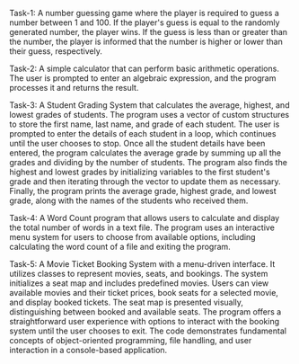 Task-1: 
      A number guessing game where the player is required to guess a number between 1 and 100. 
      If the player's guess is equal to the randomly generated number, the player wins. 
      If the guess is less than or greater than the number, the player is informed that the number is higher or lower than their guess, respectively.

Task-2:
      A simple calculator that can perform basic arithmetic operations. 
      The user is prompted to enter an algebraic expression, and the program processes it and returns the result.

Task-3:
      A Student Grading System that calculates the average, highest, and lowest grades of students. 
      The program uses a vector of custom structures to store the first name, last name, and grade of each student. 
      The user is prompted to enter the details of each student in a loop, which continues until the user chooses to stop.
      Once all the student details have been entered, the program calculates the average grade by summing up all the grades and dividing by the number of students. 
      The program also finds the highest and lowest grades by initializing variables to the first student's grade and then iterating through the vector to update them as necessary.
      Finally, the program prints the average grade, highest grade, and lowest grade, along with the names of the students who received them.

Task-4:
      A Word Count program that allows users to calculate and display the total number of words in a text file. 
      The program uses an interactive menu system for users to choose from available options, including calculating the word count of a file and exiting the program.

Task-5:
      A Movie Ticket Booking System with a menu-driven interface. 
      It utilizes classes to represent movies, seats, and bookings. 
      The system initializes a seat map and includes predefined movies. 
      Users can view available movies and their ticket prices, book seats for a selected movie, and display booked tickets. 
      The seat map is presented visually, distinguishing between booked and available seats. 
      The program offers a straightforward user experience with options to interact with the booking system until the user chooses to exit. 
      The code demonstrates fundamental concepts of object-oriented programming, file handling, and user interaction in a console-based application.
